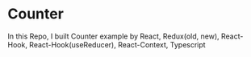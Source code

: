 # Counter
In this Repo, I built Counter example by React, Redux(old, new), React-Hook, React-Hook(useReducer), React-Context, Typescript
